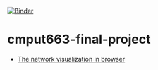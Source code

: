 [![Binder](https://mybinder.org/badge_logo.svg)](https://mybinder.org/v2/gh/nimamahmoudi/cmput663-final-project/master)

# cmput663-final-project

- [The network visualization in browser](http://nimamahmoudi.github.io/cmput663-final-project)
